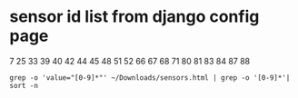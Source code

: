 # sensor id list from django config page

7
25
33
39
40
42
44
45
48
51
52
66
67
68
71
80
81
83
84
87
88


    grep -o 'value="[0-9]*"' ~/Downloads/sensors.html | grep -o '[0-9]*'| sort -n
